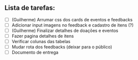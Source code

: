 ## Lista de tarefas:

- [ ] (Guilherme) Arrumar css dos cards de eventos e feedbacks
- [ ] Adicionar input imagens no feedback e cadastro de itens (?)
- [ ] (Guilherme) Finalizar detalhes de doações e eventos
- [ ] Fazer pagina detalhes de itens
- [ ] Verificar colunas das tabelas
- [ ] Mudar rota dos feedbacks (deixar para o público)
- [ ] Documento de entrega
